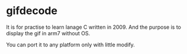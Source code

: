 # gifdecode
It is for practise to learn lanage C written in 2009. And the purpose is to display the gif in arm7 without OS.

You can port it to any platform only with little modify.
